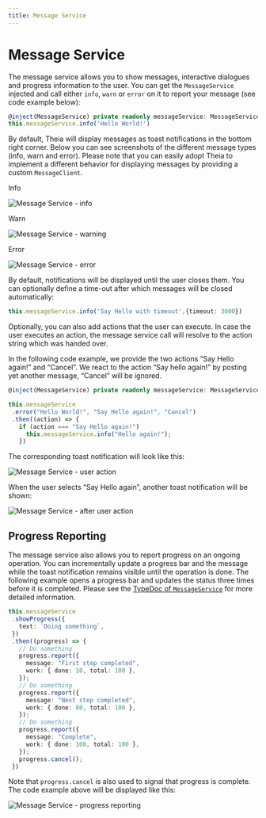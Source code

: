 ```yaml
---
title: Message Service
---
```


# Message Service

The message service allows you to show messages, interactive dialogues and progress information to the user. You can get the `MessageService` injected and call either `info`, `warn` or `error` on it to report your message (see code example below):

```typescript
@inject(MessageService) private readonly messageService: MessageService
this.messageService.info('Hello World!')
```

By default, Theia will display messages as toast notifications in the bottom right corner. Below you can see screenshots of the different message types (info, warn and error). Please note that you can easily adopt Theia to implement a different behavior for displaying messages by providing a custom `MessageClient`.

Info

<img src="../../message-service-info.png" alt="Message Service - info" style="max-width: 525px">

Warn

<img src="../../message-service-warn.png" alt="Message Service - warning" style="max-width: 525px">

Error

<img src="../../message-service-error.png" alt="Message Service - error" style="max-width: 525px">

By default, notifications will be displayed until the user closes them. You can optionally define a time-out after which messages will be closed automatically:

```typescript
this.messageService.info('Say Hello with timeout',{timeout: 3000})
```

Optionally, you can also add actions that the user can execute. In case the user executes an action, the message service call will resolve to the action string which was handed over.

In the following code example, we provide the two actions “Say Hello again!” and “Cancel”. We react to the action “Say hello again!” by posting yet another message, “Cancel” will be ignored.

```typescript
@inject(MessageService) private readonly messageService: MessageService

this.messageService
 .error("Hello World!", "Say Hello again!", "Cancel")
 .then((action) => {
   if (action === "Say Hello again!")
     this.messageService.info("Hello again!");
   })
```

The corresponding toast notification will look like this:

<img src="../../message-service-user-action.png" alt="Message Service - user action" style="max-width: 525px">

When the user selects “Say Hello again”, another toast notification will be shown:

<img src="../../message-service-hello-again.png" alt="Message Service - after user action" style="max-width: 525px">

## Progress Reporting

The message service also allows you to report progress on an ongoing operation. You can incrementally update a progress bar and the message while the toast notification remains visible until the operation is done. The following example opens a progress bar and updates the status three times before it is completed. Please see the [TypeDoc of `MessageService`](https://eclipse-theia.github.io/theia/docs/next/classes/core.messageservice-1.html#showprogress) for more detailed information.

```typescript
this.messageService
 .showProgress({
   text: `Doing something`,
 })
 .then((progress) => {
   // Do something
   progress.report({
     message: "First step completed",
     work: { done: 10, total: 100 },
   });
   // Do something
   progress.report({
     message: "Next step completed",
     work: { done: 80, total: 100 },
   });
   // Do something
   progress.report({
     message: "Complete",
     work: { done: 100, total: 100 },
   });
   progress.cancel();
 })
```

Note that `progress.cancel` is also used to signal that progress is complete.
The code example above will be displayed like this:

<img src="../../message-service-progress-reporting.gif" alt="Message Service - progress reporting" style="max-width: 525px">
